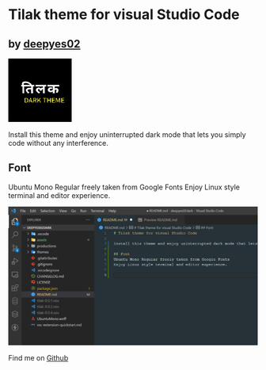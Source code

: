 # Tilak theme for visual Studio Code

## by <a href="https://github.com/deepyes02">deepyes02</a>
<img src="assets/logo.png">

Install this theme and enjoy uninterrupted dark mode that lets you simply code without any interference.

## Font
Ubuntu Mono Regular freely taken from Google Fonts
Enjoy Linux style terminal and editor experience.

<img src="assets/screenshot.png">

Find me on <a href="https://github.com/deepyes02">Github</a>